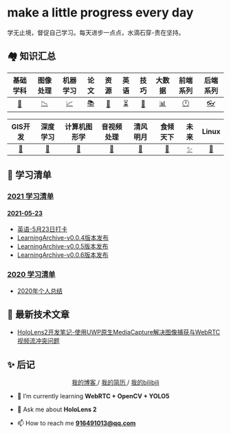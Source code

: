 # make a little progress every day
学无止境，督促自己学习。每天进步一点点，水滴石穿-贵在坚持。

## 🏘️ 知识汇总
|      基础学科      |      图像处理      |      机器学习      |         论文          |      资源      |        英语        |     技巧     |      大数据      |      前端系列      |      后端系列      |
| :----------------: | :----------------: | :----------------: | :--------------: | :-------------------: | :------------: | :----------------: | :--------------: | :----------------: | :----------------: |
| [📐](./基础学科.md) | [📉](./图像处理.md) | [📈](./机器学习.md) | [️📚](./论文/README.md) | [💎](./资源.md) | [⏳](./英语汇总.md) | [🔐](./技巧篇.md) | [📊](./大数据.md) | [🕛](./前端系列.md) | [👓](./后端系列.md) |

|      GIS开发      |      深度学习      |      计算机图形学      |      音视频处理      |      清风明月      |      食倾天下      |      未来      |      Linux      |
| :---------------: | :--------------------: | :----------------: | :----------------: | :----------------: | :----------------: | :----------------: | :----------------: |
| [🔨](./GIS开发.md) | [🔗](./深度学习.md) | [🎨](./计算机图形学.md) | [🎵](./音视频处理.md) | [🎈](./清风明月.md) | [🥘](./食倾天下.md) | [✨](./未来.md) | [🍓](./Linux.md) |

## 📃 学习清单
### [2021 学习清单](./2021/README.md)
#### [2021-05-23](./2021/2021-05/README.md)
* [英语-5月23日打卡](./2021/2021-05/2021-05-23/英语-5月23日打卡.md)
* [LearningArchive-v0.0.4版本发布](./2021/2021-05/2021-05-23/LearningArchive-v0.0.4版本发布.md)
* [LearningArchive-v0.0.5版本发布](./2021/2021-05/2021-05-23/LearningArchive-v0.0.5版本发布.md)
* [LearningArchive-v0.0.6版本发布](./2021/2021-05/2021-05-23/LearningArchive-v0.0.6版本发布.md)

### [2020 学习清单](./2020/README.md)
* [2020年个人总结](./2020/2020年个人总结.md)

## 📝 最新技术文章
* [HoloLens2开发笔记-使用UWP原生MediaCapture解决图像捕获与WebRTC视频流冲突问题](./2021/2021-05/2021-05-09/HoloLens2-使用UWP原生MediaCapture解决图像捕获与WebRTC视频流冲突问题.md)

## ✨ 后记
<div align="center">
	<a href="http://systemcall.gitee.io/keep-thinking"> 我的博客 </a> / <a href="./Resume.md"> 我的简历 </a> / <a href="https://space.bilibili.com/106491836"> 我的bilibili </a>
</div>

- 🌱 I’m currently learning **WebRTC + OpenCV + YOLO5**

- 💬 Ask me about **HoloLens 2**

- 📫 How to reach me **916491013@qq.com**
